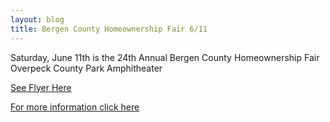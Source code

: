 ```yaml
---
layout: blog
title: Bergen County Homeownership Fair 6/11
---
```


Saturday, June 11th is the 24th Annual Bergen County Homeownership Fair Overpeck County Park Amphitheater

[See Flyer Here](https://storage.googleapis.com/static.rutherford-nj.com/borough-clerk/posts/HomeownershipFair.pdf)

[For more information click here](https://www.co.bergen.nj.us/community-development/american-dream-program)
